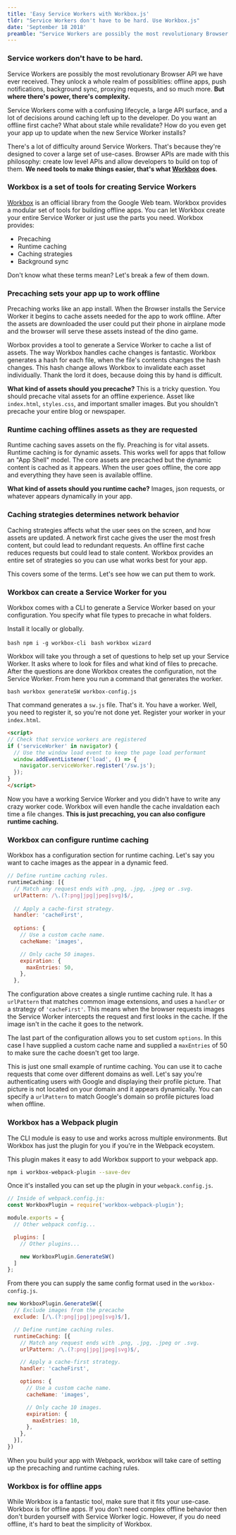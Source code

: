 ```yaml
---
title: 'Easy Service Workers with Workbox.js'
tldr: "Service Workers don't have to be hard. Use Workbox.js" 
date: 'September 18 2018'
preamble: "Service Workers are possibly the most revolutionary Browser API we have ever received. They unlock a whole realm of possiblities: offline apps, push notifications, background sync, proxying requests, and so much more. But where there's power, there's complexity."
---
```


### Service workers don't have to be hard.

Service Workers are possibly the most revolutionary Browser API we have ever received. They unlock a whole realm of possiblities: offline apps, push notifications, background sync, proxying requests, and so much more. **But where there's power, there's complexity.**

Service Workers come with a confusing lifecycle, a large API surface, and a lot of decisions around caching left up to the developer. Do you want an offline first cache? What about stale while revalidate? How do you even get your app up to update when the new Service Worker installs?

There's a lot of difficulty around Service Workers. That's because they're designed to cover a large set of use-cases. Browser APIs are made with this philosophy: create low level APIs and allow developers to build on top of them. **We need tools to make things easier, that's what [Workbox](https://developers.google.com/web/tools/workbox/) does**.

### Workbox is a set of tools for creating Service Workers

[Workbox](https://developers.google.com/web/tools/workbox/) is an official library from the Google Web team. Workbox provides a modular set of tools for building offline apps. You can let Workbox create your entire Service Worker or just use the parts you need. Workbox provides:

*   Precaching
*   Runtime caching
*   Caching strategies
*   Background sync

Don't know what these terms mean? Let's break a few of them down.

### Precaching sets your app up to work offline

Precaching works like an app install. When the Browser installs the Service Worker it begins to cache assets needed for the app to work offline. After the assets are downloaded the user could put their phone in airplane mode and the browser will serve these assets instead of the dino game.

Worbox provides a tool to generate a Service Worker to cache a list of assets. The way Workbox handles cache changes is fantastic. Workbox generates a hash for each file, when the file's contents changes the hash changes. This hash change allows Workbox to invalidate each asset individually. Thank the lord it does, because doing this by hand is difficult.

**What kind of assets should you precache?** This is a tricky question. You should precache vital assets for an offline experience. Asset like `index.html`, `styles.css`, and important smaller images. But you shouldn't precache your entire blog or newspaper.

### Runtime caching offlines assets as they are requested

Runtime caching saves assets on the fly. Preaching is for vital assets. Runtime caching is for dynamic assets. This works well for apps that follow an "App Shell" model. The core assets are precached but the dynamic content is cached as it appears. When the user goes offline, the core app and everything they have seen is available offline.

**What kind of assets should you runtime cache?** Images, json requests, or whatever appears dynamically in your app.

### Caching strategies determines network behavior

Caching strategies affects what the user sees on the screen, and how assets are updated. A network first cache gives the user the most fresh content, but could lead to redundant requests. An offline first cache reduces requests but could lead to stale content. Workbox provides an entire set of strategies so you can use what works best for your app.

This covers some of the terms. Let's see how we can put them to work.

### Workbox can create a Service Worker for you

Workbox comes with a CLI to generate a Service Worker based on your configuration. You specify what file types to precache in what folders.

Install it locally or globally.

```bash npm i -g workbox-cli ``` ```bash workbox wizard ```

Workbox will take you through a set of questions to help set up your Service Worker. It asks where to look for files and what kind of files to precache. After the questions are done Workbox creates the configuration, not the Service Worker. From here you run a command that generates the worker.

```bash workbox generateSW workbox-config.js ```

That command generates a `sw.js` file. That's it. You have a worker. Well, you need to register it, so you're not done yet. Register your worker in your `index.html`.

```html  
<script>
// Check that service workers are registered
if ('serviceWorker' in navigator) {
  // Use the window load event to keep the page load performant
  window.addEventListener('load', () => {
    navigator.serviceWorker.register('/sw.js');
  });
}
</script>
```

Now you have a working Service Worker and you didn't have to write any crazy worker code. Workbox will even handle the cache invaldation each time a file changes. **This is just precaching, you can also configure runtime caching.**

### Workbox can configure runtime caching

Workbox has a configuration section for runtime caching. Let's say you want to cache images as the appear in a dynamic feed.

```js 
// Define runtime caching rules.
runtimeCaching: [{
  // Match any request ends with .png, .jpg, .jpeg or .svg.
  urlPattern: /\.(?:png|jpg|jpeg|svg)$/,
  
  // Apply a cache-first strategy.
  handler: 'cacheFirst',
  
  options: {
    // Use a custom cache name.
    cacheName: 'images',

    // Only cache 50 images.
    expiration: {
      maxEntries: 50,
    },
  },
```

The configuration above creates a single runtime caching rule. It has a `urlPattern` that matches common image extensions, and uses a `handler` or a strategy of `'cacheFirst'`. This means when the browser requests images the Service Worker intercepts the request and first looks in the cache. If the image isn't in the cache it goes to the network.

The last part of the configuration allows you to set custom `options`. In this case I have supplied a custom cache name and supplied a `maxEntries` of 50 to make sure the cache doesn't get too large.

This is just one small example of runtime caching. You can use it to cache requests that come over different domains as well. Let's say you're authenticating users with Google and displaying their profile picture. That picture is not located on your domain and it appears dynamically. You can specify a `urlPattern` to match Google's domain so profile pictures load when offline.

### Workbox has a Webpack plugin

The CLI module is easy to use and works across multiple environments. But Workbox has just the plugin for you if you're in the Webpack ecoystem.

This plugin makes it easy to add Workbox support to your webpack app.

```bash 
npm i workbox-webpack-plugin --save-dev 
```

Once it's installed you can set up the plugin in your `webpack.config.js`.

```js  
// Inside of webpack.config.js:
const WorkboxPlugin = require('workbox-webpack-plugin');

module.exports = {
  // Other webpack config...

  plugins: [
    // Other plugins...

    new WorkboxPlugin.GenerateSW()
  ]
};
```

From there you can supply the same config format used in the `workbox-config.js`.

```js
new WorkboxPlugin.GenerateSW({
  // Exclude images from the precache
  exclude: [/\.(?:png|jpg|jpeg|svg)$/],

  // Define runtime caching rules.
  runtimeCaching: [{
    // Match any request ends with .png, .jpg, .jpeg or .svg.
    urlPattern: /\.(?:png|jpg|jpeg|svg)$/,

    // Apply a cache-first strategy.
    handler: 'cacheFirst',

    options: {
      // Use a custom cache name.
      cacheName: 'images',

      // Only cache 10 images.
      expiration: {
        maxEntries: 10,
      },
    },
  }],
})
```

When you build your app with Webpack, workbox will take care of setting up the precaching and runtime caching rules.

### Workbox is for offline apps

While Workbox is a fantastic tool, make sure that it fits your use-case. Workbox is for offline apps. If you don't need complex offline behavior then don't burden yourself with Service Worker logic. However, if you do need offline, it's hard to beat the simplicity of Workbox.